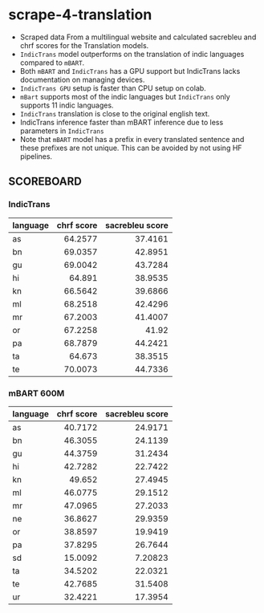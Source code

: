 # scrape-4-translation
- Scraped data From a multilingual website and calculated  sacrebleu and chrf scores for the Translation models.
- ```IndicTrans``` model outperforms  on the translation of indic languages compared to ```mBART```.
- Both ```mBART``` and ```IndicTrans``` has a GPU support but IndicTrans lacks documentation on managing devices.
- ```IndicTrans GPU``` setup is faster than CPU setup on colab.
- ```mBart``` supports most of the indic languages but ```IndicTrans``` only supports 11 indic languages.
- ```IndicTrans``` translation is close to the original english text.
- IndicTrans inference faster than mBART inference due to less parameters in ```IndicTrans```
- Note that ```mBART``` model has a prefix in every translated sentence and these prefixes are not unique. This can be avoided by not using HF pipelines.
## SCOREBOARD
### IndicTrans
| language   |chrf score |   sacrebleu score |
|:-----------|--------:|------------------:|
| as         | 64.2577 |           37.4161 |
| bn         | 69.0357 |           42.8951 |
| gu         | 69.0042 |           43.7284 |
| hi         | 64.891  |           38.9535 |
| kn         | 66.5642 |           39.6866 |
| ml         | 68.2518 |           42.4296 |
| mr         | 67.2003 |           41.4007 |
| or         | 67.2258 |           41.92   |
| pa         | 68.7879 |           44.2421 |
| ta         | 64.673  |           38.3515 |
| te         | 70.0073 |           44.7336 |

### mBART 600M
| language   |chrf score |   sacrebleu score |
|:-----------|--------:|------------------:|
| as         | 40.7172 |          24.9171  |
| bn         | 46.3055 |          24.1139  |
| gu         | 44.3759 |          31.2434  |
| hi         | 42.7282 |          22.7422  |
| kn         | 49.652  |          27.4945  |
| ml         | 46.0775 |          29.1512  |
| mr         | 47.0965 |          27.2033  |
| ne         | 36.8627 |          29.9359  |
| or         | 38.8597 |          19.9419  |
| pa         | 37.8295 |          26.7644  |
| sd         | 15.0092 |           7.20823 |
| ta         | 34.5202 |          22.0321  |
| te         | 42.7685 |          31.5408  |
| ur         | 32.4221 |          17.3954  |
